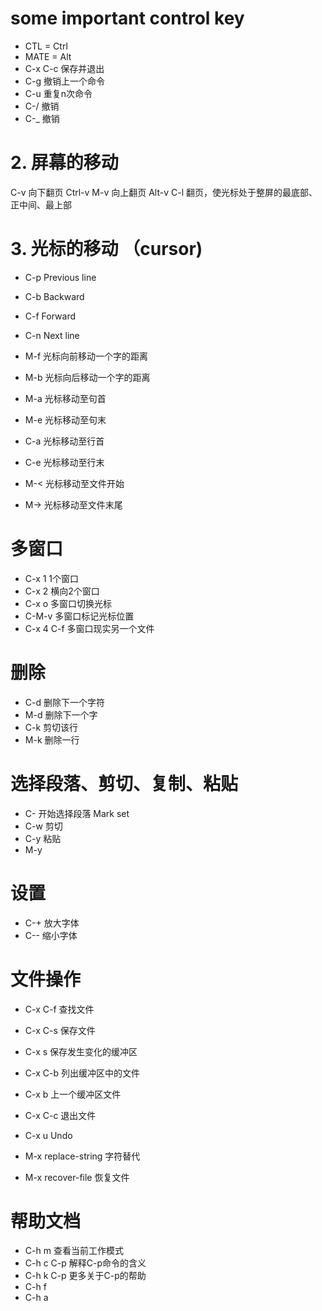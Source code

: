# some important control key
- CTL = Ctrl
- MATE = Alt
- C-x C-c    保存并退出
- C-g        撤销上一个命令
- C-u        重复n次命令
- C-/        撤销
- C-_        撤销

# 2. 屏幕的移动
C-v        向下翻页  Ctrl-v
M-v        向上翻页  Alt-v
C-l        翻页，使光标处于整屏的最底部、正中间、最上部

# 3. 光标的移动 （cursor)


- C-p	Previous line			       
- C-b	Backward

- C-f	Forward
- C-n	Next line

- M-f   光标向前移动一个字的距离
- M-b   光标向后移动一个字的距离

- M-a   光标移动至句首
- M-e   光标移动至句末

- C-a   光标移动至行首
- C-e   光标移动至行末

- M-<   光标移动至文件开始
- M->   光标移动至文件末尾

# 多窗口
- C-x 1  1个窗口
- C-x 2  横向2个窗口
- C-x o  多窗口切换光标
- C-M-v  多窗口标记光标位置
- C-x 4 C-f 多窗口现实另一个文件

# 删除
- C-d       删除下一个字符
- M-d       删除下一个字
- C-k       剪切该行
- M-k       删除一行

# 选择段落、剪切、复制、粘贴
- C-<SPC>   开始选择段落  Mark set
- C-w        剪切
- C-y        粘贴
- M-y

# 设置
- C-+    放大字体
- C--    缩小字体

# 文件操作
- C-x C-f  查找文件
- C-x C-s  保存文件
- C-x s    保存发生变化的缓冲区
- C-x C-b  列出缓冲区中的文件
- C-x b    上一个缓冲区文件
- C-x C-c  退出文件
- C-x u    Undo

- M-x replace-string   字符替代
- M-x recover-file <Return>    恢复文件

# 帮助文档
- C-h m  查看当前工作模式
- C-h c  C-p   解释C-p命令的含义
- C-h k C-p    更多关于C-p的帮助
- C-h f
- C-h a
